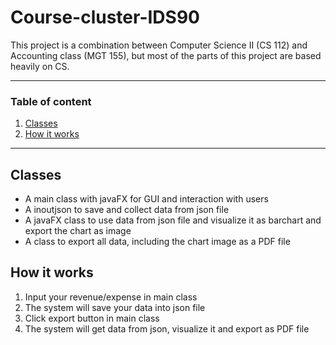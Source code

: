 # Course-cluster-IDS90
This project is a combination between Computer Science II (CS 112) and Accounting class (MGT 155), but most of the parts of this project are based heavily on CS.

---

### Table of content

1. [Classes](#Classes)
2. [How it works](#How-it-works')

---

## Classes

- A main class with javaFX for GUI and interaction with users
- A inoutjson to save and collect data from json file
- A javaFX class to use data from json file and visualize it as barchart and export the chart as image
- A class to export all data, including the chart image as a PDF file

## How it works

1. Input your revenue/expense in main class
2. The system will save your data into json file
3. Click export button in main class
4. The system will get data from json, visualize it and export as PDF file 
